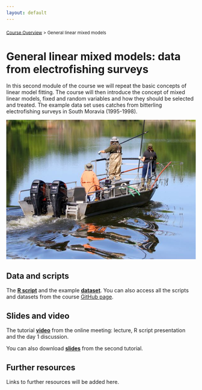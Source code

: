 ```yaml
---
layout: default
---
```


<sub>[Course Overview](index.md) \> General linear mixed models</sub>

# General linear mixed models: data from electrofishing surveys

In this second module of the course we will repeat the basic concepts of linear model fitting. The course will then introduce the concept of mixed linear models, fixed and random variables and how they should be selected and treated. The example data set uses catches from bitterling electrofishing surveys in South Moravia (1995-1998).

![](./images/scient_surveys.jpg)

## Data and scripts

The [**R script**](Bitterling1.R) and the example [**dataset**](bitterling.csv). You can also access all the scripts and datasets from the course [GitHub page](https://github.com/fishsizeproject/CPUEcourse).

## Slides and video

The tutorial [**video**](https://youtu.be/Iw1LlytvOoA) from the online meeting: lecture, R script presentation and the day 1 discussion. 

You can also download [**slides**](slides/cpueD1P2.pdf) from the second tutorial. 

## Further resources

Links to further resources will be added here.

<br/>
